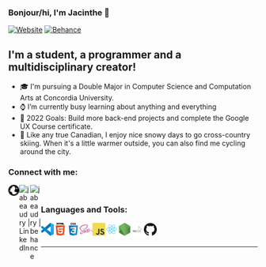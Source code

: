 ### Bonjour/hi, I'm Jacinthe 👋

[![Website](https://img.shields.io/website?message=Website&color=blueviolet&style=for-the-badge)](https://jabeaudry.github.io/portfolio/)
[![Behance](https://img.shields.io/website?message=Behance&color=blue&style=for-the-badge)](https://www.behance.net/jacinthebeaudry1)

## I'm a student, a programmer and a multidisciplinary creator!

- 🎓 I'm pursuing a Double Major in Computer Science and Computation Arts at Concordia University.
- ⌚ I’m currently busy learning about anything and everything
- 🥅 2022 Goals: Build more back-end projects and complete the Google UX Course certificate.
- 🎿 Like any true Canadian, I enjoy nice snowy days to go cross-country skiing. When it's a little warmer outside, you can also find me cycling around the city.

### Connect with me:

[<img align="left" alt="jabeaudry website" width="22px" src="https://raw.githubusercontent.com/iconic/open-iconic/master/svg/globe.svg" />][website]
[<img align="left" alt="jabeaudry | LinkedIn" width="22px" src="https://cdn.jsdelivr.net/npm/simple-icons@v3/icons/linkedin.svg" />][linkedin]
[<img align="left" alt="jabeaudry | behance" width="22px" src="https://www.iconsdb.com/icons/preview/black/behance-xxl.png" />][behance]

<br />

### Languages and Tools:

<img align="left" alt="Visual Studio Code" width="26px" src="https://raw.githubusercontent.com/github/explore/80688e429a7d4ef2fca1e82350fe8e3517d3494d/topics/visual-studio-code/visual-studio-code.png" />
<img align="left" alt="HTML5" width="26px" src="https://raw.githubusercontent.com/github/explore/80688e429a7d4ef2fca1e82350fe8e3517d3494d/topics/html/html.png" />
<img align="left" alt="CSS3" width="26px" src="https://raw.githubusercontent.com/github/explore/80688e429a7d4ef2fca1e82350fe8e3517d3494d/topics/css/css.png" />
<img align="left" alt="Sass" width="26px" src="https://raw.githubusercontent.com/github/explore/80688e429a7d4ef2fca1e82350fe8e3517d3494d/topics/sass/sass.png" />
<img align="left" alt="JavaScript" width="26px" src="https://raw.githubusercontent.com/github/explore/80688e429a7d4ef2fca1e82350fe8e3517d3494d/topics/javascript/javascript.png" />
<img align="left" alt="React" width="26px" src="https://raw.githubusercontent.com/github/explore/80688e429a7d4ef2fca1e82350fe8e3517d3494d/topics/react/react.png" />
<img align="left" alt="Node.js" width="26px" src="https://raw.githubusercontent.com/github/explore/80688e429a7d4ef2fca1e82350fe8e3517d3494d/topics/nodejs/nodejs.png" />
<img align="left" alt="MySQL" width="26px" src="https://raw.githubusercontent.com/github/explore/80688e429a7d4ef2fca1e82350fe8e3517d3494d/topics/mysql/mysql.png" />
<img align="left" alt="GitHub" width="26px" src="https://raw.githubusercontent.com/github/explore/78df643247d429f6cc873026c0622819ad797942/topics/github/github.png" />

<br />
<br />

---

[website]: https://jabeaudry.github.io/portfolio/
[linkedin]: https://linkedin.com/in/jacinthe-beaudry-108904137/
[behance]: https://www.behance.net/jacinthebeaudry1
